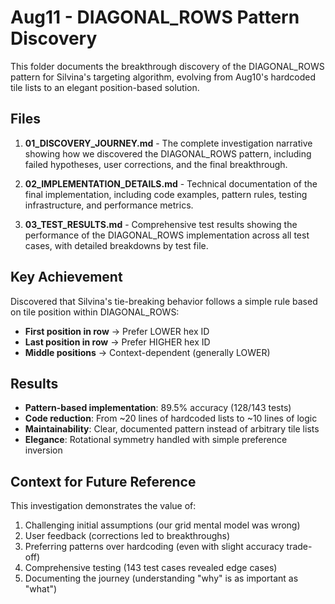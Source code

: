 # Aug11 - DIAGONAL_ROWS Pattern Discovery

This folder documents the breakthrough discovery of the DIAGONAL_ROWS pattern for Silvina's targeting algorithm, evolving from Aug10's hardcoded tile lists to an elegant position-based solution.

## Files

1. **01_DISCOVERY_JOURNEY.md** - The complete investigation narrative showing how we discovered the DIAGONAL_ROWS pattern, including failed hypotheses, user corrections, and the final breakthrough.

2. **02_IMPLEMENTATION_DETAILS.md** - Technical documentation of the final implementation, including code examples, pattern rules, testing infrastructure, and performance metrics.

3. **03_TEST_RESULTS.md** - Comprehensive test results showing the performance of the DIAGONAL_ROWS implementation across all test cases, with detailed breakdowns by test file.

## Key Achievement

Discovered that Silvina's tie-breaking behavior follows a simple rule based on tile position within DIAGONAL_ROWS:
- **First position in row** → Prefer LOWER hex ID
- **Last position in row** → Prefer HIGHER hex ID  
- **Middle positions** → Context-dependent (generally LOWER)

## Results

- **Pattern-based implementation**: 89.5% accuracy (128/143 tests)
- **Code reduction**: From ~20 lines of hardcoded lists to ~10 lines of logic
- **Maintainability**: Clear, documented pattern instead of arbitrary tile lists
- **Elegance**: Rotational symmetry handled with simple preference inversion

## Context for Future Reference

This investigation demonstrates the value of:
1. Challenging initial assumptions (our grid mental model was wrong)
2. User feedback (corrections led to breakthroughs)
3. Preferring patterns over hardcoding (even with slight accuracy trade-off)
4. Comprehensive testing (143 test cases revealed edge cases)
5. Documenting the journey (understanding "why" is as important as "what")